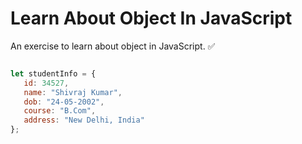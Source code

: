 # Learn About Object In JavaScript
An exercise to learn about object in JavaScript. ✅

```javascript 

let studentInfo = {
   id: 34527,
   name: "Shivraj Kumar",
   dob: "24-05-2002",
   course: "B.Com",
   address: "New Delhi, India"
};


```

